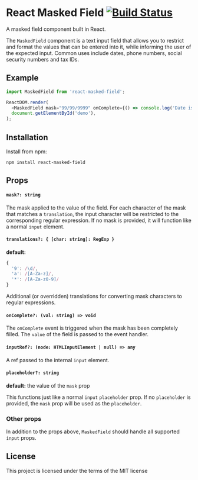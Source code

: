 # React Masked Field [![Build Status](https://travis-ci.org/Gusto/react-masked-field.svg?branch=master)](https://travis-ci.org/Gusto/react-masked-field)

A masked field component built in React.

The `MaskedField` component is a text input field that allows you to restrict and format the values that can be entered into it, while informing the user of the expected input. Common uses include dates, phone numbers, social security numbers and tax IDs.

## Example

```js
import MaskedField from 'react-masked-field';

ReactDOM.render(
  <MaskedField mask="99/99/9999" onComplete={() => console.log('Date is ' + date)} />,
  document.getElementById('demo'),
);
```

## Installation

Install from npm:

```
npm install react-masked-field
```

## Props

#### `mask?: string`

The mask applied to the value of the field. For each character of the mask that matches a `translation`, the input character will be restricted to the corresponding regular expression. If no mask is provided, it will function like a normal `input` element.

#### `translations?: { [char: string]: RegExp }`
**default:**
```js
{
  '9': /\d/,
  'a': /[A-Za-z]/,
  '*': /[A-Za-z0-9]/
}
```

Additional (or overridden) translations for converting mask characters to regular expressions.

#### `onComplete?: (val: string) => void`

The `onComplete` event is triggered when the mask has been completely filled. The `value` of the field is passed to the event handler.

#### `inputRef?: (node: HTMLInputElement | null) => any`

A ref passed to the internal `input` element.

#### `placeholder?: string`
**default:** the value of the `mask` prop

This functions just like a normal `input` `placeholder` prop. If no `placeholder` is provided, the `mask` prop will be used as the `placeholder`.

### Other props
In addition to the props above, `MaskedField` should handle all supported `input` props.

## License

This project is licensed under the terms of the MIT license
